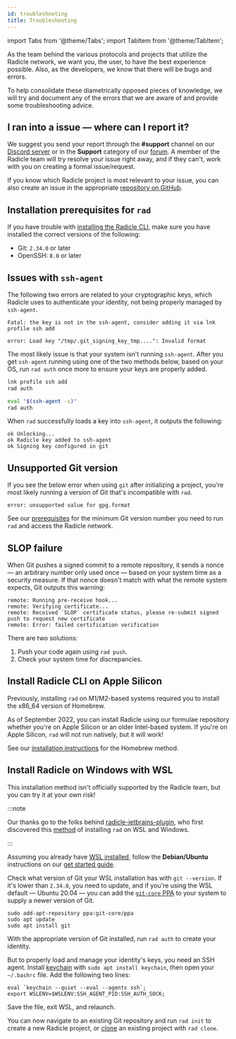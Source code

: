 ```yaml
---
id: troubleshooting
title: Troubleshooting
---
```


import Tabs from '@theme/Tabs';
import TabItem from '@theme/TabItem';

As the team behind the various protocols and projects that utilize the Radicle network, we want you, the user, to have
the best experience possible. Also, as the developers, we know that there will be bugs and errors. 

To help consolidate these diametrically opposed pieces of knowledge, we will try and document any of the errors that we
are aware of and provide some troubleshooting advice.

## I ran into a issue — where can I report it?

We suggest you send your report through the **#support** channel on our [Discord server](https://discord.gg/j2HZCBDUvF)
or in the **Support** category of our [forum](https://radicle.community). A member of the Radicle team will try resolve
your issue right away, and if they can't, work with you on creating a formal issue/request.

If you know which Radicle project is most relevant to your issue, you can also create an issue in the appropriate
[repository on GitHub](https://github.com/radicle-dev).

## Installation prerequisites for `rad`

If you have trouble with [installing the Radicle CLI](https://radicle.xyz/get-started.html), make sure you have
installed the correct versions of the following:

- Git: `2.34.0` or later
- OpenSSH: `8.0` or later

## Issues with `ssh-agent`

The following two errors are related to your cryptographic keys, which Radicle uses to authenticate your identity, not
being properly managed by `ssh-agent`.

```
Fatal: the key is not in the ssh-agent, consider adding it via lnk profile ssh add
```

```
error: Load key "/tmp/.git_signing_key_tmp....": Invalid format
```

The most likely issue is that your system isn't running `ssh-agent`. After you get `ssh-agent` running using one of the two methods below, based on your OS, run `rad auth` once more to ensure your keys are properly added.

<Tabs>
<TabItem value="macos" label="macOS">

```bash
lnk profile ssh add
rad auth
```

</TabItem>
<TabItem value="linux" label="Linux">

```bash
eval "$(ssh-agent -s)"
rad auth
```

</TabItem>
</Tabs>

When `rad` successfully loads a key into `ssh-agent`, it outputs the following:

```
ok Unlocking...
ok Radicle key added to ssh-agent
ok Signing key configured in git
```

## Unsupported Git version

If you see the below error when using `git` after initializing a project, you're most likely running a version of Git
that's incompatible with `rad`.

```
error: unsupported value for gpg.format
```

See our [prerequisites](#installation-prerequisites-for-rad) for the minimum Git version number you need to run `rad`
and access the Radicle network. 

## SLOP failure

When Git pushes a signed commit to a remote repository, it sends a nonce &mdash; an arbitrary number only used once &mdash; based on your system time as a security measure. If that nonce doesn't match with what the remote system expects, Git outputs this warning:

```
remote: Running pre-receive hook...        
remote: Verifying certificate...        
remote: Received `SLOP` certificate status, please re-submit signed push to request new certificate        
remote: Error: failed certification verification
```

There are two solutions:

1. Push your code again using `rad push`.
2. Check your system time for discrepancies.

## Install Radicle CLI on Apple Silicon

Previously, installing `rad` on M1/M2-based systems required you to install the x86_64 version of Homebrew.

As of September 2022, you can install Radicle using our formulae repository whether you're on Apple Silicon or an older
Intel-based system. If you're on Apple Silicon, `rad` will not run natively, but it will work!

See our [installation instructions](https://radicle.xyz/get-started.html) for the Homebrew method.

## Install Radicle on Windows with WSL

This installation method isn't officially supported by the Radicle team, but you can try it at your own risk! 

:::note

Our thanks go to the folks behind [radicle-jetbrains-plugin](https://github.com/cytechmobile/radicle-jetbrains-plugin/),
who first discovered this [method](https://github.com/cytechmobile/radicle-jetbrains-plugin/blob/main/README.md) of
installing `rad` on WSL and Windows.

:::

Assuming you already have [WSL installed](https://docs.microsoft.com/en-us/windows/wsl/install), follow the
**Debian/Ubuntu** instructions on our [get started guide](https://radicle.xyz/get-started.html).

Check what version of Git your WSL installation has with `git --version`. If it's lower than `2.34.0`, you need to
update, and if you're using the WSL default &mdash; Ubuntu 20.04 &mdash; you can add the [`git-core`
PPA](https://launchpad.net/~git-core/+archive/ubuntu/ppa) to your system to supply a newer version of Git.

```
sudo add-apt-repository ppa:git-core/ppa
sudo apt update
sudo apt install git
```

With the appropriate version of Git installed, run `rad auth` to create your identity.

But to properly load and manage your identity's keys, you need an SSH agent. Install
[keychain](https://manpages.ubuntu.com/manpages/xenial/man1/keychain.1.html) with `sudo apt install keychain`, then open
your `~/.bashrc` file. Add the following two lines:
    
```
eval `keychain --quiet --eval --agents ssh`;
export WSLENV=$WSLENV:SSH_AGENT_PID:SSH_AUTH_SOCK;
```

Save the file, exit WSL, and relaunch.

You can now navigate to an existing Git repository and run `rad init` to create a new Radicle project, or
[clone](using-radicle/clone.md) an existing project with `rad clone`.

